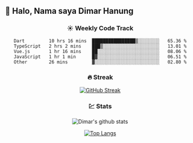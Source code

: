 ## 👋 Halo, Nama saya **Dimar Hanung**

<center>

### :sunny: Weekly Code Track
<!--START_SECTION:waka-->

```text
Dart         10 hrs 16 mins  ████████████████▒░░░░░░░░   65.36 %
TypeScript   2 hrs 2 mins    ███▒░░░░░░░░░░░░░░░░░░░░░   13.01 %
Vue.js       1 hr 16 mins    ██░░░░░░░░░░░░░░░░░░░░░░░   08.06 %
JavaScript   1 hr 1 min      █▓░░░░░░░░░░░░░░░░░░░░░░░   06.51 %
Other        26 mins         ▓░░░░░░░░░░░░░░░░░░░░░░░░   02.80 %
```

<!--END_SECTION:waka-->

### :fire: Streak

[![GitHub Streak](http://github-readme-streak-stats.herokuapp.com?user=dimar-hanung)](https://git.io/streak-stats)

### :chart: Stats

![Dimar's github stats](https://github-readme-stats.vercel.app/api?username=dimar-hanung&show_icons=true&theme=vue)

[![Top Langs](https://github-readme-stats.vercel.app/api/top-langs/?username=dimar-hanung)](#)

</center>
